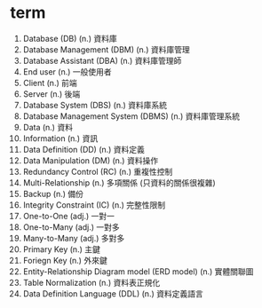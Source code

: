# term
1. Database (DB) (n.) 資料庫
2. Database Management (DBM) (n.) 資料庫管理
3. Database Assistant (DBA) (n.) 資料庫管理師
4. End user (n.) 一般使用者
5. Client (n.) 前端
6. Server (n.) 後端
7. Database System (DBS) (n.) 資料庫系統
8. Database Management System (DBMS) (n.) 資料庫管理系統
9. Data (n.) 資料
10. Information (n.) 資訊 
11. Data Definition (DD) (n.) 資料定義
12. Data Manipulation (DM) (n.) 資料操作
13. Redundancy Control (RC) (n.) 重複性控制
14. Multi-Relationship (n.) 多項關係 (只資料的關係很複雜)
15. Backup (n.) 備份
16. Integrity Constraint (IC) (n.) 完整性限制
17. One-to-One (adj.) 一對一
18. One-to-Many (adj.) 一對多
19. Many-to-Many (adj.) 多對多
20. Primary Key (n.) 主鍵
21. Foriegn Key (n.) 外來鍵
22. Entity-Relationship Diagram model (ERD model) (n.) 實體關聯圖
23. Table Normalization (n.) 資料表正規化
24. Data Definition Language (DDL) (n.) 資料定義語言
